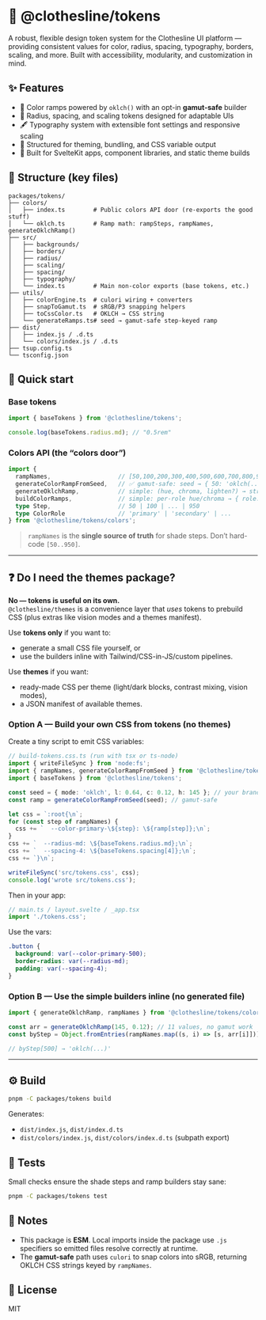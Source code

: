 # 🧵 @clothesline/tokens

A robust, flexible design token system for the Clothesline UI platform — providing consistent values for color, radius, spacing, typography, borders, scaling, and more. Built with accessibility, modularity, and customization in mind.

## ✨ Features

- 🎨 Color ramps powered by `oklch()` with an opt-in **gamut-safe** builder  
- 📐 Radius, spacing, and scaling tokens designed for adaptable UIs  
- 🖋️ Typography system with extensible font settings and responsive scaling  
- 💅 Structured for theming, bundling, and CSS variable output  
- 🧱 Built for SvelteKit apps, component libraries, and static theme builds

## 📁 Structure (key files)

```plaintext
packages/tokens/
├── colors/
│   ├── index.ts        # Public colors API door (re-exports the good stuff)
│   └── oklch.ts        # Ramp math: rampSteps, rampNames, generateOklchRamp()
├── src/
│   ├── backgrounds/
│   ├── borders/
│   ├── radius/
│   ├── scaling/
│   ├── spacing/
│   ├── typography/
│   └── index.ts        # Main non-color exports (base tokens, etc.)
├── utils/
│   ├── colorEngine.ts  # culori wiring + converters
│   ├── snapToGamut.ts  # sRGB/P3 snapping helpers
│   ├── toCssColor.ts   # OKLCH → CSS string
│   └── generateRamps.ts# seed → gamut-safe step-keyed ramp
├── dist/
│   ├── index.js / .d.ts
│   └── colors/index.js / .d.ts
├── tsup.config.ts
└── tsconfig.json
```

## 🚀 Quick start

### Base tokens

```ts
import { baseTokens } from '@clothesline/tokens';

console.log(baseTokens.radius.md); // "0.5rem"
```

### Colors API (the “colors door”)

```ts
import {
  rampNames,                   // [50,100,200,300,400,500,600,700,800,900,950]
  generateColorRampFromSeed,   // ✅ gamut-safe: seed → { 50: 'oklch(...)', ... }
  generateOklchRamp,           // simple: (hue, chroma, lighten?) → string[11]
  buildColorRamps,             // simple: per-role hue/chroma → { role: string[11] }
  type Step,                   // 50 | 100 | ... | 950
  type ColorRole               // 'primary' | 'secondary' | ...
} from '@clothesline/tokens/colors';
```

> `rampNames` is the **single source of truth** for shade steps. Don’t hard-code `[50..950]`.

---

## ❓ Do I need the **themes** package?

**No — tokens is useful on its own.**  
`@clothesline/themes` is a convenience layer that *uses* tokens to prebuild CSS (plus extras like vision modes and a themes manifest).

Use **tokens only** if you want to:
- generate a small CSS file yourself, or
- use the builders inline with Tailwind/CSS-in-JS/custom pipelines.

Use **themes** if you want:
- ready-made CSS per theme (light/dark blocks, contrast mixing, vision modes),
- a JSON manifest of available themes.

### Option A — Build your own CSS from tokens (no themes)

Create a tiny script to emit CSS variables:

```ts
// build-tokens.css.ts (run with tsx or ts-node)
import { writeFileSync } from 'node:fs';
import { rampNames, generateColorRampFromSeed } from '@clothesline/tokens/colors';
import { baseTokens } from '@clothesline/tokens';

const seed = { mode: 'oklch', l: 0.64, c: 0.12, h: 145 }; // your brand color
const ramp = generateColorRampFromSeed(seed); // gamut-safe

let css = `:root{\n`;
for (const step of rampNames) {
  css += `  --color-primary-\${step}: \${ramp[step]};\n`;
}
css += `  --radius-md: \${baseTokens.radius.md};\n`;
css += `  --spacing-4: \${baseTokens.spacing[4]};\n`;
css += `}\n`;

writeFileSync('src/tokens.css', css);
console.log('wrote src/tokens.css');
```

Then in your app:
```ts
// main.ts / layout.svelte / _app.tsx
import './tokens.css';
```

Use the vars:
```css
.button {
  background: var(--color-primary-500);
  border-radius: var(--radius-md);
  padding: var(--spacing-4);
}
```

### Option B — Use the simple builders inline (no generated file)

```ts
import { generateOklchRamp, rampNames } from '@clothesline/tokens/colors';

const arr = generateOklchRamp(145, 0.12); // 11 values, no gamut work
const byStep = Object.fromEntries(rampNames.map((s, i) => [s, arr[i]]));

// byStep[500] → 'oklch(...)'
```

---

## ⚙️ Build

```bash
pnpm -C packages/tokens build
```

Generates:

- `dist/index.js`, `dist/index.d.ts`  
- `dist/colors/index.js`, `dist/colors/index.d.ts` (subpath export)

## 🧪 Tests

Small checks ensure the shade steps and ramp builders stay sane:

```bash
pnpm -C packages/tokens test
```

## 📝 Notes

- This package is **ESM**. Local imports inside the package use `.js` specifiers so emitted files resolve correctly at runtime.
- The **gamut-safe** path uses `culori` to snap colors into sRGB, returning OKLCH CSS strings keyed by `rampNames`.

## 📄 License

MIT